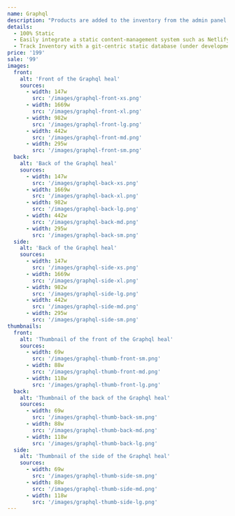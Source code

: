 ```yaml
---
name: Graphql
description: "Products are added to the inventory from the admin panel. You can access this from the gocommerce.com/admin page. Check it out to learn more.\_"
details:
  - 100% Static
  - Easily integrate a static content-management system such as Netlify-CMS
  - Track Inventory with a git-centric static database (under development)
price: '199'
sale: '99'
images:
  front:
    alt: 'Front of the Graphql heal'
    sources:
      - width: 147w
        src: '/images/graphql-front-xs.png'
      - width: 1669w
        src: '/images/graphql-front-xl.png'
      - width: 982w
        src: '/images/graphql-front-lg.png'
      - width: 442w
        src: '/images/graphql-front-md.png'
      - width: 295w
        src: '/images/graphql-front-sm.png'
  back:
    alt: 'Back of the Graphql heal'
    sources:
      - width: 147w
        src: '/images/graphql-back-xs.png'
      - width: 1669w
        src: '/images/graphql-back-xl.png'
      - width: 982w
        src: '/images/graphql-back-lg.png'
      - width: 442w
        src: '/images/graphql-back-md.png'
      - width: 295w
        src: '/images/graphql-back-sm.png'
  side:
    alt: 'Back of the Graphql heal'
    sources:
      - width: 147w
        src: '/images/graphql-side-xs.png'
      - width: 1669w
        src: '/images/graphql-side-xl.png'
      - width: 982w
        src: '/images/graphql-side-lg.png'
      - width: 442w
        src: '/images/graphql-side-md.png'
      - width: 295w
        src: '/images/graphql-side-sm.png'
thumbnails:
  front:
    alt: 'Thumbnail of the front of the Graphql heal'
    sources:
      - width: 69w
        src: '/images/graphql-thumb-front-sm.png'
      - width: 88w
        src: '/images/graphql-thumb-front-md.png'
      - width: 118w
        src: '/images/graphql-thumb-front-lg.png'
  back:
    alt: 'Thumbnail of the back of the Graphql heal'
    sources:
      - width: 69w
        src: '/images/graphql-thumb-back-sm.png'
      - width: 88w
        src: '/images/graphql-thumb-back-md.png'
      - width: 118w
        src: '/images/graphql-thumb-back-lg.png'
  side:
    alt: 'Thumbnail of the side of the Graphql heal'
    sources:
      - width: 69w
        src: '/images/graphql-thumb-side-sm.png'
      - width: 88w
        src: '/images/graphql-thumb-side-md.png'
      - width: 118w
        src: '/images/graphql-thumb-side-lg.png'
---
```


